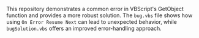 This repository demonstrates a common error in VBScript's GetObject function and provides a more robust solution. The `bug.vbs` file shows how using `On Error Resume Next` can lead to unexpected behavior, while `bugSolution.vbs` offers an improved error-handling approach.